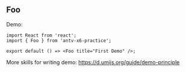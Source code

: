 
## Foo

Demo:

```tsx
import React from 'react';
import { Foo } from 'antv-x6-practice';

export default () => <Foo title="First Demo" />;
```

More skills for writing demo: https://d.umijs.org/guide/demo-principle
